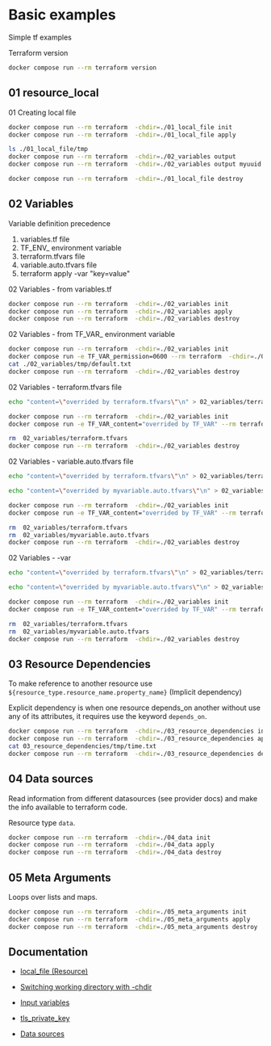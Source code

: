 # Basic examples
Simple tf examples

Terraform version
```bash
docker compose run --rm terraform version   
```
## 01 resource_local

01 Creating local file
```bash
docker compose run --rm terraform  -chdir=./01_local_file init
docker compose run --rm terraform  -chdir=./01_local_file apply 

ls ./01_local_file/tmp
docker compose run --rm terraform  -chdir=./02_variables output
docker compose run --rm terraform  -chdir=./02_variables output myuuid

docker compose run --rm terraform  -chdir=./01_local_file destroy 
```

## 02 Variables

Variable definition precedence

 1) variables.tf file
 2) TF_ENV_<name> environment variable
 3) terraform.tfvars file
 4) variable.auto.tfvars file
 5) terraform apply -var "key=value"

02 Variables - from variables.tf
```bash
docker compose run --rm terraform  -chdir=./02_variables init
docker compose run --rm terraform  -chdir=./02_variables apply 
docker compose run --rm terraform  -chdir=./02_variables destroy 
```

02 Variables - from TF_VAR_<name> environment variable
```bash
docker compose run --rm terraform  -chdir=./02_variables init
docker compose run -e TF_VAR_permission=0600 --rm terraform  -chdir=./02_variables apply 
cat ./02_variables/tmp/default.txt
docker compose run --rm terraform  -chdir=./02_variables destroy 
```

02 Variables - terraform.tfvars file
```bash
echo "content=\"overrided by terraform.tfvars\"\n" > 02_variables/terraform.tfvars   

docker compose run --rm terraform  -chdir=./02_variables init
docker compose run -e TF_VAR_content="overrided by TF_VAR" --rm terraform  -chdir=./02_variables apply 

rm  02_variables/terraform.tfvars   
docker compose run --rm terraform  -chdir=./02_variables destroy 
```

02 Variables - variable.auto.tfvars file
```bash
echo "content=\"overrided by terraform.tfvars\"\n" > 02_variables/terraform.tfvars   

echo "content=\"overrided by myvariable.auto.tfvars\"\n" > 02_variables/myvariable.auto.tfvars 

docker compose run --rm terraform  -chdir=./02_variables init
docker compose run -e TF_VAR_content="overrided by TF_VAR" --rm terraform  -chdir=./02_variables apply 

rm  02_variables/terraform.tfvars   
rm  02_variables/myvariable.auto.tfvars
docker compose run --rm terraform  -chdir=./02_variables destroy 
```


02 Variables - -var
```bash
echo "content=\"overrided by terraform.tfvars\"\n" > 02_variables/terraform.tfvars   

echo "content=\"overrided by myvariable.auto.tfvars\"\n" > 02_variables/myvariable.auto.tfvars 

docker compose run --rm terraform  -chdir=./02_variables init
docker compose run -e TF_VAR_content="overrided by TF_VAR" --rm terraform  -chdir=./02_variables apply -var "content=overrided by -var"

rm  02_variables/terraform.tfvars   
rm  02_variables/myvariable.auto.tfvars
docker compose run --rm terraform  -chdir=./02_variables destroy 
```

## 03 Resource Dependencies

To make reference to another resource use `${resource_type.resource_name.property_name}` (Implicit dependency)

Explicit dependency is when one resource depends_on another without use any of its attributes, it requires use the keyword `depends_on`.

```bash
docker compose run --rm terraform  -chdir=./03_resource_dependencies init
docker compose run --rm terraform  -chdir=./03_resource_dependencies apply 
cat 03_resource_dependencies/tmp/time.txt
docker compose run --rm terraform  -chdir=./03_resource_dependencies destroy 
```


## 04 Data sources

Read information from different datasources (see provider docs) and make the info available to terraform code.

Resource type `data`.

```bash
docker compose run --rm terraform  -chdir=./04_data init
docker compose run --rm terraform  -chdir=./04_data apply 
docker compose run --rm terraform  -chdir=./04_data destroy 
```


## 05 Meta Arguments

Loops over lists and maps.

```bash
docker compose run --rm terraform  -chdir=./05_meta_arguments init
docker compose run --rm terraform  -chdir=./05_meta_arguments apply 
docker compose run --rm terraform  -chdir=./05_meta_arguments destroy 
```


## Documentation

* [local_file (Resource)](https://registry.terraform.io/providers/hashicorp/local/latest/docs/resources/file)

* [Switching working directory with -chdir](https://developer.hashicorp.com/terraform/cli/commands#switching-working-directory-with-chdir)

* [Input variables](https://developer.hashicorp.com/terraform/language/values/variables)

* [tls_private_key](https://registry.terraform.io/providers/hashicorp/tls/latest/docs/resources/private_key)

* [Data sources](https://developer.hashicorp.com/terraform/language/data-sources)

